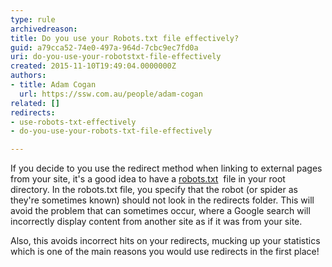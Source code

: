 ```yaml
---
type: rule
archivedreason: 
title: Do you use your Robots.txt file effectively?
guid: a79cca52-74e0-497a-964d-7cbc9ec7fd0a
uri: do-you-use-your-robotstxt-file-effectively
created: 2015-11-10T19:49:04.0000000Z
authors:
- title: Adam Cogan
  url: https://ssw.com.au/people/adam-cogan
related: []
redirects:
- use-robots-txt-effectively
- do-you-use-your-robots-txt-file-effectively

---
```


If you decide to you use the redirect method when linking to external pages from your site, it's a good idea to have a [robots.txt](http&#58;//www.robotstxt.org/)  file in your root directory. In the robots.txt file, you specify that the robot (or spider as they're sometimes known) should not look in the redirects folder. This will avoid the problem that can sometimes occur, where a Google search will incorrectly display content from another site as if it was from your site.

<!--endintro-->

Also, this avoids incorrect hits on your redirects, mucking up your statistics which is one of the main reasons you would use redirects in the first place!
